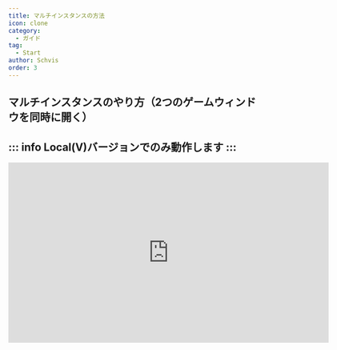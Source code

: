 ```yaml
---
title: マルチインスタンスの方法
icon: clone
category:
  - ガイド
tag:
  - Start
author: Schvis
order: 3
---
```


## マルチインスタンスのやり方（2つのゲームウィンドウを同時に開く）

::: info Local(V)バージョンでのみ動作します
:::
---
<div class="iframe-container"><iframe width="640" height="360" src="https://www.youtube.com/embed/pSAxKoneT64" title="Multi-Instance V (Updated)" frameborder="0" allow="accelerometer; autoplay; clipboard-write; encrypted-media; gyroscope; picture-in-picture; web-share" allowfullscreen></iframe></div>
